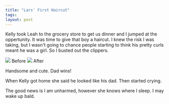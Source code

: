 ```yaml
---
title: "Lars' First Haircut"
tags: 
layout: post
---
```


Kelly took Leah to the grocery store to get us dinner and I jumped at the oppertunity. It was time to give that boy a haircut. I knew the risk I was taking, but I wasn't going to chance people starting to think his pretty curls meant he was a girl. So I busted out the clippers.

<img src="http://www.fuzzymonk.com/photos/leah_and_lars/image/595/IMG_1012.JPG" class="photo" />
Before

<img src="http://www.fuzzymonk.com/photos/leah_and_lars/image/595/IMG_1024.JPG" class="photo" />
After

Handsome and cute. Dad wins!

When Kelly got home she said he looked like his dad. Then started crying.

The good news is I am unharmed, however she knows where I sleep.  I may wake up bald.
